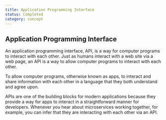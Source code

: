 ```yaml
---
title: Application Programming Interface
status: Completed
category: concept
---
```

## Application Programming Interface

An application programming interface, API, is a way for computer programs to interact with each other. Just as humans interact with a web site via a web page, an API is a way to allow computer programs to interact with each other.

To allow computer programs, otherwise known as apps, to interact and share information with each other in a language that they both understand and agree upon. 

APIs are one of the building blocks for modern applications because they provide a way for apps to interact in a straightforward manner for developers. Whenever you hear about microservices working together, for example, you can infer that they are interacting with each other via an API.


